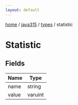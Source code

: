 ```yaml
---
layout: default
---
```


[home](/)  /  [java315](/protocol/java315)  /  [types](/protocol/java315/types)  /  statistic

# Statistic

## Fields

Name | Type
---|---
name | string
value | varuint

